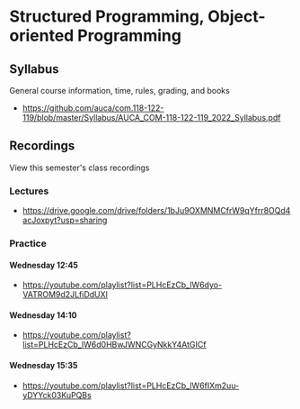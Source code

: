 Structured Programming, Object-oriented Programming
===================================================

## Syllabus

General course information, time, rules, grading, and books

* <https://github.com/auca/com.118-122-119/blob/master/Syllabus/AUCA_COM-118-122-119_2022_Syllabus.pdf>

## Recordings

View this semester's class recordings

### Lectures

* <https://drive.google.com/drive/folders/1bJu9OXMNMCfrW9qYfrr8OQd4acJoxpyt?usp=sharing>

### Practice

#### Wednesday 12:45

* <https://youtube.com/playlist?list=PLHcEzCb_lW6dyo-VATROM9d2JLfiDdUXI>

#### Wednesday 14:10

* <https://youtube.com/playlist?list=PLHcEzCb_lW6d0HBwJWNCGyNkkY4AtGICf>

#### Wednesday 15:35

* <https://youtube.com/playlist?list=PLHcEzCb_lW6fIXm2uu-yDYYck03KuPQBs>
